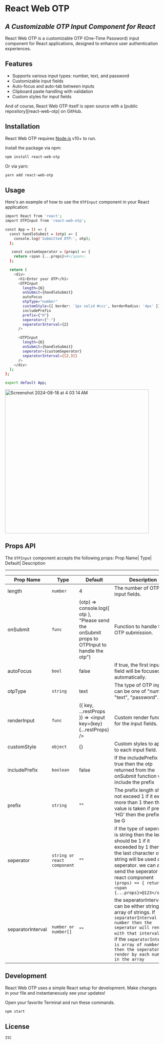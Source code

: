 # React Web OTP

## _A Customizable OTP Input Component for React_

React Web OTP is a customizable OTP (One-Time Password) input component for React applications, designed to enhance user authentication experiences.

## Features

- Supports various input types: number, text, and password
- Customizable input fields
- Auto-focus and auto-tab between inputs
- Clipboard paste handling with validation
- Custom styles for input fields

And of course, React Web OTP itself is open source with a [public repository][react-web-otp] on GitHub.

## Installation

React Web OTP requires [Node.js](https://nodejs.org/) v10+ to run.

Install the package via npm:

```sh
npm install react-web-otp
```

Or via yarn:

```sh
yarn add react-web-otp
```

<!-- ## Demo

A `live demo` of the OTPInput component can be found [here](https://google.com/). -->

## Usage

Here's an example of how to use the `OTPInput` component in your React application:

```sh
import React from 'react';
import OTPInput from 'react-web-otp';

const App = () => {
  const handleSubmit = (otp) => {
    console.log('Submitted OTP:', otp);
  };

   const customSeperator = (props) => {
    return <span {...props}>#</span>;
  };

  return (
    <div>
      <h1>Enter your OTP</h1>
      <OTPInput
        length={6}
        onSubmit={handleSubmit}
        autoFocus
        otpType="number"
        customStyle={{ border: '1px solid #ccc', borderRadius: '4px' }}
        includePrefix
        prefix={"H"}
        seperator={"-"}
        separatorInterval={2}
      />

      <OTPInput
        length={6}
        onSubmit={handleSubmit}
        seperator={customSeperator}
        separatorInterval={[2,3]}
      />
    </div>
  );
};

export default App;
```

<img width="471" alt="Screenshot 2024-08-18 at 4 03 14 AM" src="https://github.com/user-attachments/assets/84d02e49-7a01-47a8-9031-ba0638b427a8">

## Props API

The `OTPInput` component accepts the following props:
Prop Name| Type| Default| Description

---

| Prop Name | Type | Default | Description |
|----------|----------|----------|-----------|
| length | ```number``` | 4 | The number of OTP input fields. |
| onSubmit | ```func``` | (otp) => console.log({ otp }, "Please send the onSubmit props to OTPInput to handle the otp") | Function to handle the OTP submission. |
| autoFocus | ```bool``` | false | If true, the first input field will be focused automatically. |
| otpType | ```string``` | text | The type of OTP input, can be one of "number", "text", "password". |
| renderInput | ```func``` | ({ key, ...restProps }) => <input key={key} {...restProps} /> | Custom render function for the input fields. |
| customStyle | ```object``` | {} | Custom styles to apply to each input field. |
|includePrefix| ```boolean``` | false | If the includePrefix is true then the otp returned from the onSubmit function will include the prefix |
|prefix| ```string``` | "" | The prefix length should not exceed 1 if it exceed more than 1 then the last value is taken if prefix = 'HG' then the prefix will be G | 
|seperator| ```string or react component``` | "" | if the type of seperator is string then the length should be 1 if it exceeded by 1 then then the last character of the string will be used as a seperator. we can also send the seperator as a react component ``` (props) => { return <span {...props}>@123</span>}``` |
|separatorInterval| ```number or number[]```| "" | the seperatorInterval can be either string or array of strings. If ```separatorInterval is number then the seperator will render with that interval``` and if the ```separatorInterval is array of numbers then the seperator will render by each number in the array```|

## Development

React Web OTP uses a simple React setup for development. Make changes in your file and instantaneously see your updates!

Open your favorite Terminal and run these commands.

```sh
npm start
```

## License

`ISC`
